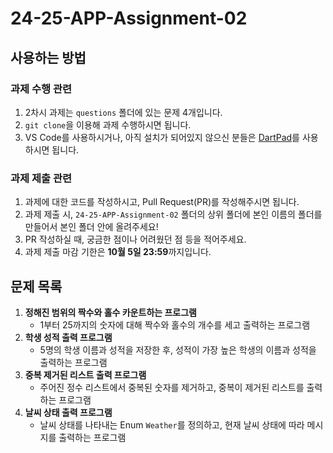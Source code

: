 # 24-25-APP-Assignment-02

## 사용하는 방법

### 과제 수행 관련 
1. 2차시 과제는 `questions` 폴더에 있는 문제 4개입니다. 
2. `git clone`을 이용해 과제 수행하시면 됩니다. 
3. VS Code를 사용하시거나, 아직 설치가 되어있지 않으신 분들은 [DartPad](https://dartpad.dev/)를 사용하시면 됩니다.

### 과제 제출 관련 
1. 과제에 대한 코드를 작성하시고, Pull Request(PR)를 작성해주시면 됩니다. 
2. 과제 제출 시, `24-25-APP-Assignment-02` 폴더의 상위 폴더에 본인 이름의 폴더를 만들어서 본인 폴더 안에 올려주세요!
3. PR 작성하실 때, 궁금한 점이나 어려웠던 점 등을 적어주세요.
4. 과제 제출 마감 기한은 **10월 5일 23:59**까지입니다.

## 문제 목록
1. **정해진 범위의 짝수와 홀수 카운트하는 프로그램** 
   - 1부터 25까지의 숫자에 대해 짝수와 홀수의 개수를 세고 출력하는 프로그램 
2. **학생 성적 출력 프로그램**
   - 5명의 학생 이름과 성적을 저장한 후, 성적이 가장 높은 학생의 이름과 성적을 출력하는 프로그램
3. **중복 제거된 리스트 출력 프로그램**
   - 주어진 정수 리스트에서 중복된 숫자를 제거하고, 중복이 제거된 리스트를 출력하는 프로그램
4. **날씨 상태 출력 프로그램**
   - 날씨 상태를 나타내는 Enum `Weather`를 정의하고, 현재 날씨 상태에 따라 메시지를 출력하는 프로그램 
